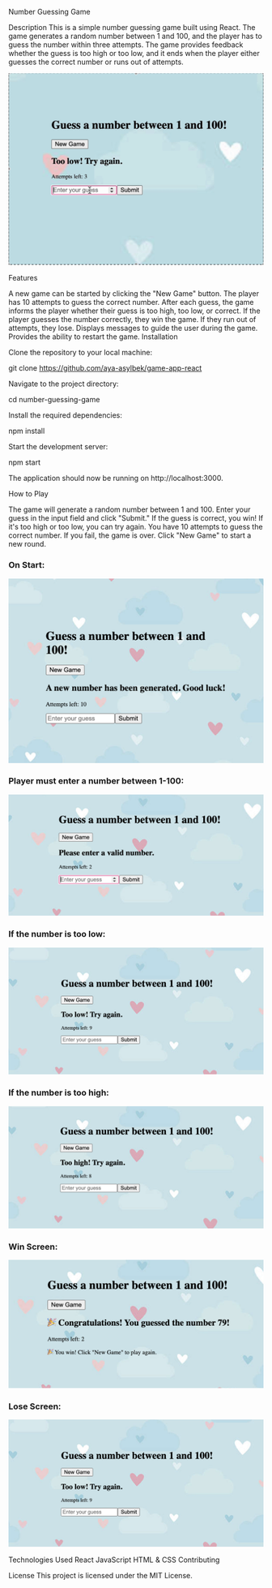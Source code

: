 Number Guessing Game

Description
This is a simple number guessing game built using React. The game generates a random number between 1 and 100, and the player has to guess the number within three attempts. The game provides feedback whether the guess is too high or too low, and it ends when the player either guesses the correct number or runs out of attempts.

![Gameplay GIF](public/READMEimg/gameplay.gif)

Features


A new game can be started by clicking the "New Game" button.
The player has 10 attempts to guess the correct number.
After each guess, the game informs the player whether their guess is too high, too low, or correct.
If the player guesses the number correctly, they win the game. If they run out of attempts, they lose.
Displays messages to guide the user during the game.
Provides the ability to restart the game.
Installation


Clone the repository to your local machine:

git clone https://github.com/aya-asylbek/game-app-react

Navigate to the project directory:

cd number-guessing-game

Install the required dependencies:

npm install

Start the development server:

npm start

The application should now be running on http://localhost:3000.

How to Play

The game will generate a random number between 1 and 100.
Enter your guess in the input field and click "Submit."
If the guess is correct, you win! If it's too high or too low, you can try again.
You have 10 attempts to guess the correct number. If you fail, the game is over.
Click "New Game" to start a new round.
### On Start:
![Start](public/READMEimg/start.png)
### Player must enter a number between 1-100:
![Must Enter a Num](public/READMEimg/num.png)
### If the number is too low:
![Num Too Low](public/READMEimg/toolow.png)
### If the number is too high:
![Num Too High](public/READMEimg/toohigh.png)
### Win Screen:
![Win](public/READMEimg/win.png)
### Lose Screen:
![Lose](public/READMEimg/toolow.png)

Technologies Used
React
JavaScript 
HTML & CSS
Contributing

License
This project is licensed under the MIT License.
